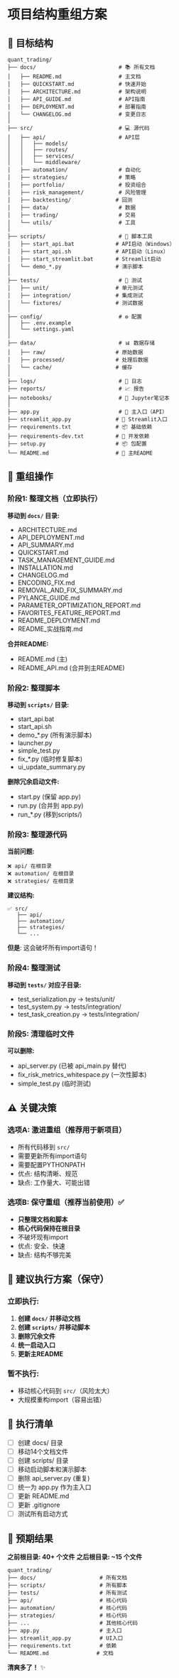 # 项目结构重组方案

## 🎯 目标结构

```
quant_trading/
├── docs/                          # 📚 所有文档
│   ├── README.md                  # 主文档
│   ├── QUICKSTART.md              # 快速开始
│   ├── ARCHITECTURE.md            # 架构说明
│   ├── API_GUIDE.md               # API指南
│   ├── DEPLOYMENT.md              # 部署指南
│   └── CHANGELOG.md               # 变更日志
│
├── src/                           # 💻 源代码
│   ├── api/                       # API层
│   │   ├── models/
│   │   ├── routes/
│   │   ├── services/
│   │   └── middleware/
│   ├── automation/                # 自动化
│   ├── strategies/                # 策略
│   ├── portfolio/                 # 投资组合
│   ├── risk_management/           # 风险管理
│   ├── backtesting/              # 回测
│   ├── data/                      # 数据
│   ├── trading/                   # 交易
│   └── utils/                     # 工具
│
├── scripts/                       # 🔧 脚本工具
│   ├── start_api.bat             # API启动（Windows）
│   ├── start_api.sh              # API启动（Linux）
│   ├── start_streamlit.bat       # Streamlit启动
│   └── demo_*.py                 # 演示脚本
│
├── tests/                         # 🧪 测试
│   ├── unit/                     # 单元测试
│   ├── integration/              # 集成测试
│   └── fixtures/                 # 测试数据
│
├── config/                        # ⚙️ 配置
│   ├── .env.example
│   └── settings.yaml
│
├── data/                          # 📊 数据存储
│   ├── raw/                      # 原始数据
│   ├── processed/                # 处理后数据
│   └── cache/                    # 缓存
│
├── logs/                          # 📝 日志
├── reports/                       # 📈 报告
├── notebooks/                     # 📓 Jupyter笔记本
│
├── app.py                         # 🚀 主入口（API）
├── streamlit_app.py              # 🎨 Streamlit入口
├── requirements.txt              # 📦 基础依赖
├── requirements-dev.txt          # 🔧 开发依赖
├── setup.py                      # 📦 包配置
└── README.md                     # 📖 主README
```

## 🔄 重组操作

### 阶段1: 整理文档（立即执行）

**移动到 `docs/` 目录:**
- ARCHITECTURE.md
- API_DEPLOYMENT.md
- API_SUMMARY.md
- QUICKSTART.md
- TASK_MANAGEMENT_GUIDE.md
- INSTALLATION.md
- CHANGELOG.md
- ENCODING_FIX.md
- REMOVAL_AND_FIX_SUMMARY.md
- PYLANCE_GUIDE.md
- PARAMETER_OPTIMIZATION_REPORT.md
- FAVORITES_FEATURE_REPORT.md
- README_DEPLOYMENT.md
- README_实战指南.md

**合并README:**
- README.md (主)
- README_API.md (合并到主README)

### 阶段2: 整理脚本

**移动到 `scripts/` 目录:**
- start_api.bat
- start_api.sh
- demo_*.py (所有演示脚本)
- launcher.py
- simple_test.py
- fix_*.py (临时修复脚本)
- ui_update_summary.py

**删除冗余启动文件:**
- start.py (保留 app.py)
- run.py (合并到 app.py)
- run_*.py (移到scripts/)

### 阶段3: 整理源代码

**当前问题:**
```
❌ api/ 在根目录
❌ automation/ 在根目录
❌ strategies/ 在根目录
```

**建议结构:**
```
✅ src/
   ├── api/
   ├── automation/
   ├── strategies/
   └── ...
```

**但是**: 这会破坏所有import语句！

### 阶段4: 整理测试

**移动到 `tests/` 对应子目录:**
- test_serialization.py → tests/unit/
- test_system.py → tests/integration/
- test_task_creation.py → tests/integration/

### 阶段5: 清理临时文件

**可以删除:**
- api_server.py (已被 api_main.py 替代)
- fix_risk_metrics_whitespace.py (一次性脚本)
- simple_test.py (临时测试)

## ⚠️ 关键决策

### 选项A: 激进重组（推荐用于新项目）
- 所有代码移到 `src/`
- 需要更新所有import语句
- 需要配置PYTHONPATH
- 优点: 结构清晰、规范
- 缺点: 工作量大、可能出错

### 选项B: 保守重组（推荐当前使用）✅
- **只整理文档和脚本**
- **核心代码保持在根目录**
- 不破坏现有import
- 优点: 安全、快速
- 缺点: 结构不够完美

## 🎯 建议执行方案（保守）

### 立即执行:

1. **创建 `docs/` 并移动文档**
2. **创建 `scripts/` 并移动脚本**
3. **删除冗余文件**
4. **统一启动入口**
5. **更新主README**

### 暂不执行:

- 移动核心代码到 `src/`（风险太大）
- 大规模重构import（容易出错）

## 📝 执行清单

- [ ] 创建 docs/ 目录
- [ ] 移动14个文档文件
- [ ] 创建 scripts/ 目录
- [ ] 移动启动脚本和演示脚本
- [ ] 删除 api_server.py (重复)
- [ ] 统一为 app.py 作为主入口
- [ ] 更新 README.md
- [ ] 更新 .gitignore
- [ ] 测试所有启动方式

## 🚀 预期结果

**之前根目录: 40+ 个文件**
**之后根目录: ~15 个文件**

```
quant_trading/
├── docs/                    # 所有文档
├── scripts/                 # 所有脚本
├── tests/                   # 所有测试
├── api/                     # 核心代码
├── automation/              # 核心代码
├── strategies/              # 核心代码
├── ...                      # 其他核心代码
├── app.py                   # 主入口
├── streamlit_app.py         # UI入口
├── requirements.txt         # 依赖
└── README.md               # 文档
```

**清爽多了！** ✨
